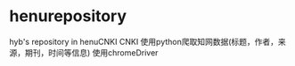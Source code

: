 # henurepository
hyb's  repository  in henuCNKI
CNKI 使用python爬取知网数据(标题，作者，来源，期刊，时间等信息)
使用chromeDriver

